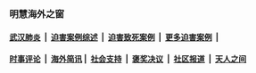 
### 明慧海外之窗

####  [武汉肺炎](indexes/365.md?t=05220401) &nbsp;|&nbsp;  [迫害案例综述](indexes/328.md?t=05220401) &nbsp;|&nbsp; [迫害致死案例](indexes/277.md?t=05220401)  &nbsp;|&nbsp; [更多迫害案例](indexes/81.md?t=05220401)  &nbsp;|&nbsp; 
####  [时事评论](indexes/19.md?t=05220401) &nbsp;|&nbsp; [海外简讯](indexes/245.md?t=05220401)&nbsp;|&nbsp;  [社会支持](indexes/140.md?t=05220401) &nbsp;|&nbsp; [褒奖决议](indexes/282.md?t=05220401) &nbsp;|&nbsp; [社区报道](indexes/91.md?t=05220401)  &nbsp;|&nbsp; [天人之间](indexes/78.md?t=05220401) 

